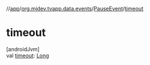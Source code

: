 //[app](../../../index.md)/[org.mjdev.tvapp.data.events](../index.md)/[PauseEvent](index.md)/[timeout](timeout.md)

# timeout

[androidJvm]\
val [timeout](timeout.md): [Long](https://kotlinlang.org/api/latest/jvm/stdlib/kotlin/-long/index.html)
